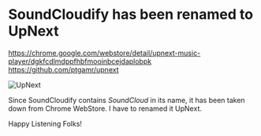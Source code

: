 # SoundCloudify has been renamed to UpNext

https://chrome.google.com/webstore/detail/upnext-music-player/dgkfcdlmdppfhbfmooinbcejdaplobpk
https://github.com/ptgamr/upnext

![UpNext](http://i.imgur.com/gSUHUBw.png)

Since SoundCloudify contains *SoundCloud* in its name, it has been taken down from Chrome WebStore. I have to renamed it UpNext.

Happy Listening Folks!
